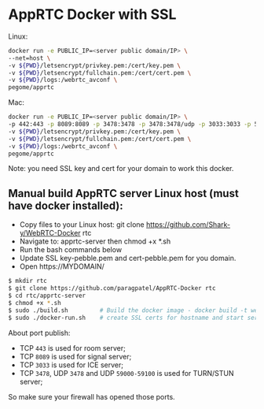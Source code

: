 # AppRTC Docker with SSL

Linux:
``` bash
docker run -e PUBLIC_IP=<server public domain/IP> \
--net=host \
-v ${PWD}/letsencrypt/privkey.pem:/cert/key.pem \
-v ${PWD}/letsencrypt/fullchain.pem:/cert/cert.pem \
-v ${PWD}/logs:/webrtc_avconf \
pegome/apprtc
```

Mac:
``` bash
docker run -e PUBLIC_IP=<server public domain/IP> \
-p 442:443 -p 8089:8089 -p 3478:3478 -p 3478:3478/udp -p 3033:3033 -p 59000-59100:59000-59100/udp \
-v ${PWD}/letsencrypt/privkey.pem:/cert/key.pem \
-v ${PWD}/letsencrypt/fullchain.pem:/cert/cert.pem \
-v ${PWD}/logs:/webrtc_avconf \
pegome/apprtc
```
Note: you need SSL key and cert for your domain to work this docker.


## Manual build AppRTC server Linux host (must have docker installed):
+ Copy files to your Linux host: git clone https://github.com/Shark-y/WebRTC-Docker rtc
+ Navigate to: apprtc-server then chmod +x *.sh
+ Run the bash commands below
+ Update SSL key-pebble.pem and cert-pebble.pem for you domain.
+ Open https://MYDOMAIN/

``` bash
$ mkdir rtc
$ git clone https://github.com/paragpatel/AppRTC-Docker rtc
$ cd rtc/apprtc-server
$ chmod +x *.sh
$ sudo ./build.sh         # Build the docker image - docker build -t webrtc . (takes 5mins to build)
$ sudo ./docker-run.sh    # create SSL certs for hostname and start servers
```

About port publish:

+ TCP `443` is used for room server;
+ TCP `8089` is used for signal server;
+ TCP `3033` is used for ICE server;
+ TCP `3478`, UDP `3478` and UDP `59000-59100` is used for TURN/STUN server;

So make sure your firewall has opened those ports.
